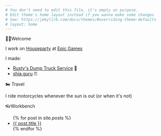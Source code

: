 ```yaml
---
# You don't need to edit this file, it's empty on purpose.
# Edit theme's home layout instead if you wanna make some changes
# See: https://jekyllrb.com/docs/themes/#overriding-theme-defaults
# layout: home
---
```

👋🏼Welcome

I work on [Houseparty](https://apps.apple.com/us/app/houseparty/id1065781769) at [Epic Games](https://epicgames.com/)

I made:
- [Rusty's Dump Truck Service](https://apps.apple.com/us/app/rustys-dump-truck-service/id1513836293) 🚚
- [shia.guru](http://shia.guru) ⏰ 

🏍 Travel

I ride motorcycles whenever the sun is out (or when it's not)

👓Workbench

<ul>
  {% for post in site.posts %}
    <li>
      <a href="{{ post.url }}">{{ post.title }}</a>
    </li>
  {% endfor %}
</ul>